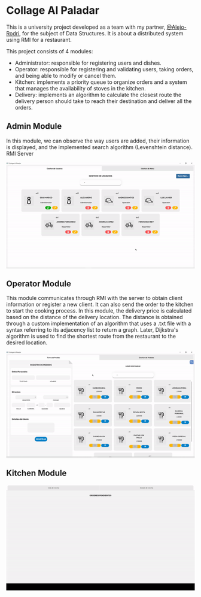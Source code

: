 # Collage Al Paladar

This is a university project developed as a team with my partner, [@Alejo-Rodri](https://github.com/Alejo-Rodri), for the subject of Data Structures. It is about a distributed system using RMI for a restaurant.

This project consists of 4 modules:

- Administrator: responsible for registering users and dishes.
- Operator: responsible for registering and validating users, taking orders, and being able to modify or cancel them.
- Kitchen: implements a priority queue to organize orders and a system that manages the availability of stoves in the kitchen.
- Delivery: implements an algorithm to calculate the closest route the delivery person should take to reach their destination and deliver all the orders.

## Admin Module
<p>
  In this module, we can observe the way users are added, their information is displayed, and the implemented search algorithm             (Levenshtein distance). RMI Server
</p>
<div align="center">
  <img align="center" alt="adminModule" src="admInterface.gif">
</div>

## Operator Module
<p>
  This module communicates through RMI with the server to obtain client information or register a new client. It can also send the order to the kitchen to start the cooking process. In this module, the delivery price is calculated based on the distance of the delivery location. The distance is obtained through a custom implementation of an algorithm that uses a .txt file with a syntax referring to its adjacency list to return a graph. Later, Dijkstra's algorithm is used to find the shortest route from the restaurant to the desired location.
</p>
<div align="center">
  <img align="center" alt="kitchenModule" src="operatorInterface.gif">
</div>

## Kitchen Module
<div align="center">
  <img align="center" alt="kitchenModule" src="kitchenInterface.gif">
</div>
